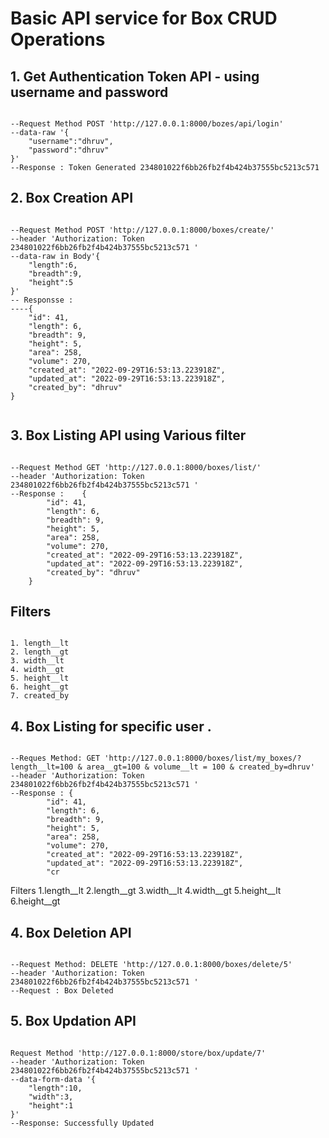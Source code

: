 # Basic API service for Box CRUD Operations

## 1. Get Authentication Token API - using username and password

<pre><code>
--Request Method POST 'http://127.0.0.1:8000/bozes/api/login' 
--data-raw '{
    "username":"dhruv",
    "password":"dhruv"
}'
--Response : Token Generated 234801022f6bb26fb2f4b424b37555bc5213c571
</code></pre>

## 2. Box Creation API

<pre><code>
--Request Method POST 'http://127.0.0.1:8000/boxes/create/' 
--header 'Authorization: Token 234801022f6bb26fb2f4b424b37555bc5213c571 ' 
--data-raw in Body'{
    "length":6,
    "breadth":9,
    "height":5
}'
-- Responsse : 
----{
    "id": 41,
    "length": 6,
    "breadth": 9,
    "height": 5,
    "area": 258,
    "volume": 270,
    "created_at": "2022-09-29T16:53:13.223918Z",
    "updated_at": "2022-09-29T16:53:13.223918Z",
    "created_by": "dhruv"
}

</code></pre>

## 3. Box Listing API using Various filter

<pre><code>
--Request Method GET 'http://127.0.0.1:8000/boxes/list/' 
--header 'Authorization: Token 234801022f6bb26fb2f4b424b37555bc5213c571 '
--Response :    {
        "id": 41,
        "length": 6,
        "breadth": 9,
        "height": 5,
        "area": 258,
        "volume": 270,
        "created_at": "2022-09-29T16:53:13.223918Z",
        "updated_at": "2022-09-29T16:53:13.223918Z",
        "created_by": "dhruv"
    }
</code></pre>

## Filters 
<pre><code>
1. length__lt
2. length__gt
3. width__lt
4. width__gt
5. height__lt
6. height__gt
7. created_by
</code></pre>

## 4. Box Listing for specific user .
<pre><code>
--Reques Method: GET 'http://127.0.0.1:8000/boxes/list/my_boxes/?length__lt=100 & area__gt=100 & volume__lt = 100 & created_by=dhruv' 
--header 'Authorization: Token 234801022f6bb26fb2f4b424b37555bc5213c571 '
--Response : {
        "id": 41,
        "length": 6,
        "breadth": 9,
        "height": 5,
        "area": 258,
        "volume": 270,
        "created_at": "2022-09-29T16:53:13.223918Z",
        "updated_at": "2022-09-29T16:53:13.223918Z",
        "cr
</code></pre>

Filters 
1.length__lt
2.length__gt
3.width__lt
4.width__gt
5.height__lt
6.height__gt

## 4. Box Deletion API

<pre><code>
--Request Method: DELETE 'http://127.0.0.1:8000/boxes/delete/5' 
--header 'Authorization: Token 234801022f6bb26fb2f4b424b37555bc5213c571 '
--Request : Box Deleted
</code></pre>


## 5. Box Updation API

<pre><code>
Request Method 'http://127.0.0.1:8000/store/box/update/7' 
--header 'Authorization: Token 234801022f6bb26fb2f4b424b37555bc5213c571 ' 
--data-form-data '{
    "length":10,
    "width":3,
    "height":1
}'
--Response: Successfully Updated
</code></pre>


